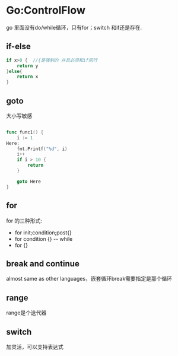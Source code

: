 # Go:ControlFlow

go 里面没有do/while循环，只有for；switch 和if还是存在.

## if-else

``` go
if x>0 {  //{是强制的 并且必须和if同行
    return y
}else{
    return x
}
```

## goto

大小写敏感

```go

func func1() {
	i := 1
Here:
	fmt.Printf("%d", i)
	i++
	if i > 10 {
		return
	}

	goto Here
}
```

## for
for 的三种形式:
- for init;condition;post{}
- for condition {} -- while
- for {}

## break and continue
almost same as other languages，嵌套循环break需要指定是那个循环

## range

range是个迭代器

## switch
加灵活，可以支持表达式



